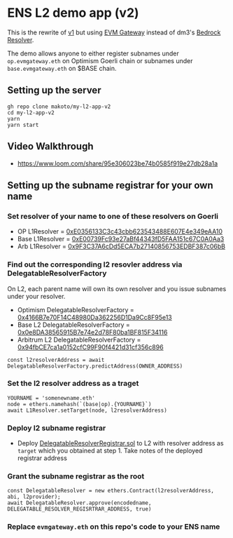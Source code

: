# ENS L2 demo app (v2)

This is the rewrite of [v1](https://github.com/makoto/my-l2-app) but using [EVM Gateway](https://github.com/ensdomains/evmgateway) instead of dm3's [Bedrock Resolver](https://github.com/corpus-io/ENS-Bedrock-Resolver).

The demo allows anyone to either register subnames under `op.evmgateway.eth` on Optimism Goerli chain or subnames under `base.evmgateway.eth` on $BASE chain.

## Setting up the server


```
gh repo clone makoto/my-l2-app-v2
cd my-l2-app-v2
yarn
yarn start
```

## Video Walkthrough

- https://www.loom.com/share/95e306023be74b0585f919e27db28a1a


## Setting up the subname registrar for your own name

### Set resolver of your name to one of these resolvers on Goerli

- OP L1Resolver = [0xE0356133C3c43cbb623543488E607E4e349eAA10](https://sepolia.etherscan.io/address/0xE0356133C3c43cbb623543488E607E4e349eAA10#code)
- Base L1Resolver = [0xE00739Fc93e27aBf44343fD5FAA151c67C0A0Aa3](https://sepolia.etherscan.io/address/0xE00739Fc93e27aBf44343fD5FAA151c67C0A0Aa3#code)
- Arb L1Resolver = [0x9F3C37A6cDd5ECA7b27140856753EDBF387c06bB](https://sepolia.etherscan.io/address/0x9F3C37A6cDd5ECA7b27140856753EDBF387c06bB#code)

### Find out the corresponding l2 resovler address via DelegatableResolverFactory

On L2, each parent name will own its own resolver and you issue subnames under your resolver.

- Optimism DelegatableResolverFactory = [0x4166B7e70F14C48980Da362256D1Da9Cc8F95e13](https://sepolia-optimism.etherscan.io/address/0x4166B7e70F14C48980Da362256D1Da9Cc8F95e13#code)
- Base L2 DelegatableResolverFactory = [0x0e8DA38565915B7e74e2d78F80ba1BF815F34116](https://sepolia.basescan.org/address/0x0e8DA38565915B7e74e2d78F80ba1BF815F34116#code)
- Arbitrum L2 DelegatableResolverFactory = [0x94fbCE7ca1a0152cfC99F90f4421d31cf356c896](https://api-sepolia.arbiscan.io/address/0x94fbCE7ca1a0152cfC99F90f4421d31cf356c896#code)


```
const l2resolverAddress = await DelegatableResolverFactory.predictAddress(OWNER_ADDRESS)
```

### Set the l2 resolver address as a traget

```
YOURNAME = 'somenewname.eth'
node = ethers.namehash(`(base|op).{YOURNAME}`)
await L1Resolver.setTarget(node, l2resolverAddress)
```

### Deploy l2 subname registrar

- Deploy [DelegatableResolverRegistrar.sol](https://gist.github.com/makoto/7d83ca6530adc69fea27923ee8ae8986) to L2 with resolver address as `target` which you obtained at step 1.
Take notes of the deployed registrar address 

### Grant the subname registrar as the root

```
const DelegatableResolver = new ethers.Contract(l2resolverAddress, abi, l2provider);
await DelegatableResolver.approve(encodedname, DELEGATABLE_RESOLVER_REGISRTRAR_ADDRESS, true)
```

### Replace `evmgateway.eth` on this repo's code to your ENS name 
